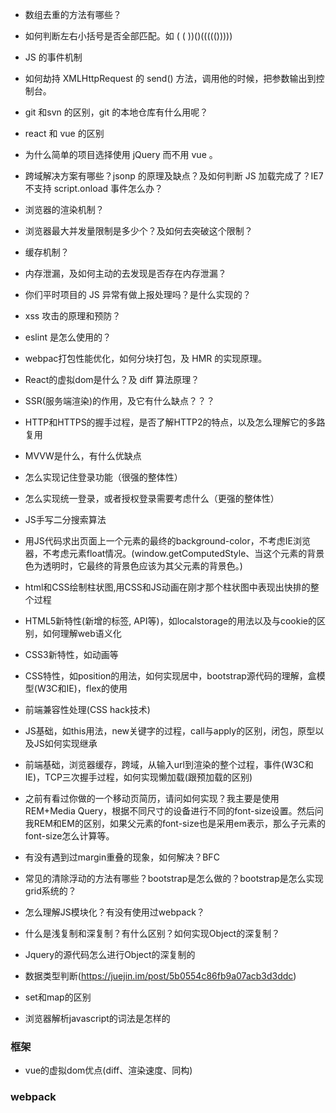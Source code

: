 + 数组去重的方法有哪些？
+ 如何判断左右小括号是否全部匹配。如 ( ( ))()((((()))))
+ JS 的事件机制
+ 如何劫持 XMLHttpRequest 的 send() 方法，调用他的时候，把参数输出到控制台。
+ git 和svn 的区别，git 的本地仓库有什么用呢？
+ react 和 vue 的区别
+ 为什么简单的项目选择使用 jQuery 而不用 vue 。
+ 跨域解决方案有哪些？jsonp 的原理及缺点？及如何判断 JS 加载完成了？IE7不支持 script.onload 事件怎么办？
+ 浏览器的渲染机制？
+ 浏览器最大并发量限制是多少个？及如何去突破这个限制？
+ 缓存机制？
+ 内存泄漏，及如何主动的去发现是否存在内存泄漏？
+ 你们平时项目的 JS 异常有做上报处理吗？是什么实现的？
+ xss 攻击的原理和预防？
+ eslint 是怎么使用的？
+ webpac打包性能优化，如何分块打包，及 HMR 的实现原理。
+ React的虚拟dom是什么？及 diff 算法原理？
+ SSR(服务端渲染)的作用，及它有什么缺点？？？

+ HTTP和HTTPS的握手过程，是否了解HTTP2的特点，以及怎么理解它的多路复用
+ MVVW是什么，有什么优缺点
+ 怎么实现记住登录功能（很强的整体性）
+ 怎么实现统一登录，或者授权登录需要考虑什么（更强的整体性）

+ JS手写二分搜索算法
+ 用JS代码求出页面上一个元素的最终的background-color，不考虑IE浏览器，不考虑元素float情况。(window.getComputedStyle、当这个元素的背景色为透明时，它最终的背景色应该为其父元素的背景色。)
+ html和CSS绘制柱状图,用CSS和JS动画在刚才那个柱状图中表现出快排的整个过程


<!-- baidu -->
<!-- https://juejin.im/post/587dab348d6d810058d87a0a -->
+ HTML5新特性(新增的标签, API等)，如localstorage的用法以及与cookie的区别，如何理解web语义化
+ CSS3新特性，如动画等
+ CSS特性，如position的用法，如何实现居中，bootstrap源代码的理解，盒模型(W3C和IE)，flex的使用
+ 前端兼容性处理(CSS hack技术)
+ JS基础，如this用法，new关键字的过程，call与apply的区别，闭包，原型以及JS如何实现继承
+ 前端基础，浏览器缓存，跨域，从输入url到渲染的整个过程，事件(W3C和IE)，TCP三次握手过程，如何实现懒加载(跟预加载的区别)
+ 之前有看过你做的一个移动页简历，请问如何实现？我主要是使用REM+Media Query，根据不同尺寸的设备进行不同的font-size设置。然后问我REM和EM的区别，如果父元素的font-size也是采用em表示，那么子元素的font-size怎么计算等。
+ 有没有遇到过margin重叠的现象，如何解决？BFC
+ 常见的清除浮动的方法有哪些？bootstrap是怎么做的？bootstrap是怎么实现grid系统的？
+ 怎么理解JS模块化？有没有使用过webpack？
+ 什么是浅复制和深复制？有什么区别？如何实现Object的深复制？
+ Jquery的源代码怎么进行Object的深复制的

+ 数据类型判断(https://juejin.im/post/5b0554c86fb9a07acb3d3ddc)

+ set和map的区别
+ 浏览器解析javascript的词法是怎样的
### 框架
+ vue的虚拟dom优点(diff、渲染速度、同构)
### webpack